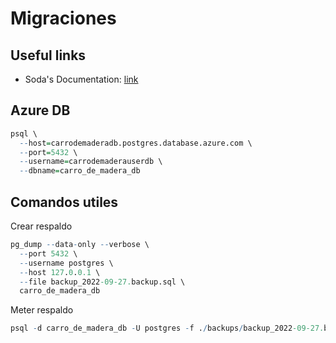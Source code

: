 # Migraciones

## Useful links

- Soda's Documentation: [link](https://gobuffalo.io/documentation/database/soda/)

## Azure DB

```r
psql \
  --host=carrodemaderadb.postgres.database.azure.com \
  --port=5432 \
  --username=carrodemaderauserdb \
  --dbname=carro_de_madera_db
```

## Comandos utiles

Crear respaldo

```r
pg_dump --data-only --verbose \
  --port 5432 \
  --username postgres \
  --host 127.0.0.1 \
  --file backup_2022-09-27.backup.sql \
  carro_de_madera_db
```

Meter respaldo

```r
psql -d carro_de_madera_db -U postgres -f ./backups/backup_2022-09-27.backup.sql
```
